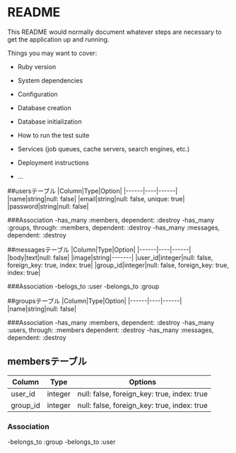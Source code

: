 # README

This README would normally document whatever steps are necessary to get the
application up and running.

Things you may want to cover:

* Ruby version

* System dependencies

* Configuration

* Database creation

* Database initialization

* How to run the test suite

* Services (job queues, cache servers, search engines, etc.)

* Deployment instructions

* ...

##usersテーブル
|Column|Type|Option|
|------|----|------|
|name|string|null: false|
|email|string|null: false, unique: true|
|password|string|null: false|

###Association
-has_many :members, dependent: :destroy
-has_many :groups, through: :members, dependent: :destroy
-has_many :messages, dependent: :destroy

##messagesテーブル
|Column|Type|Option|
|------|----|------|
|body|text|null: false|
|image|string|-------|
|user_id|integer|null: false, foreign_key: true, index: true|
|group_id|integer|null: false, foreign_key: true, index: true|

###Association
-belogs_to :user
-belongs_to :group

##groupsテーブル
|Column|Type|Option|
|------|----|------|
|name|string|null: false|

###Association
-has_many :members, dependent: :destroy
-has_many :users, through: :members dependent: :destroy
-has_many :messages, dependent: :destroy


## membersテーブル

|Column|Type|Options|
|------|----|-------|
|user_id|integer|null: false, foreign_key: true, index: true|
|group_id|integer|null: false, foreign_key: true, index: true|

### Association
-belongs_to :group
-belongs_to :user